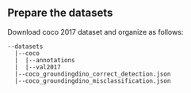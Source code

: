 ## Prepare the datasets

Download coco 2017 dataset and organize as follows:

```
--datasets
  |--coco
  |  |--annotations
  |  |--val2017
  |--coco_groundingdino_correct_detection.json
  |--coco_groundingdino_misclassification.json
```